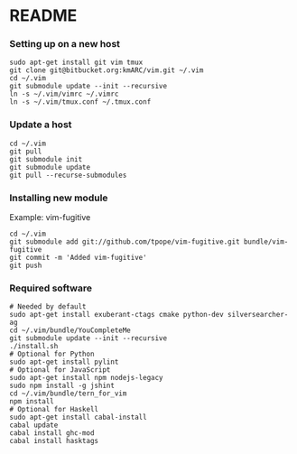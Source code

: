 README
======

### Setting up on a new host

    sudo apt-get install git vim tmux
    git clone git@bitbucket.org:kmARC/vim.git ~/.vim
    cd ~/.vim
    git submodule update --init --recursive
    ln -s ~/.vim/vimrc ~/.vimrc
    ln -s ~/.vim/tmux.conf ~/.tmux.conf

### Update a host

    cd ~/.vim
    git pull
    git submodule init
    git submodule update
    git pull --recurse-submodules

### Installing new module

Example: vim-fugitive

    cd ~/.vim
    git submodule add git://github.com/tpope/vim-fugitive.git bundle/vim-fugitive
    git commit -m 'Added vim-fugitive'
    git push

### Required software

    # Needed by default
    sudo apt-get install exuberant-ctags cmake python-dev silversearcher-ag
    cd ~/.vim/bundle/YouCompleteMe
    git submodule update --init --recursive
    ./install.sh
    # Optional for Python
    sudo apt-get install pylint
    # Optional for JavaScript
    sudo apt-get install npm nodejs-legacy
    sudo npm install -g jshint
    cd ~/.vim/bundle/tern_for_vim
    npm install
    # Optional for Haskell
    sudo apt-get install cabal-install
    cabal update
    cabal install ghc-mod
    cabal install hasktags